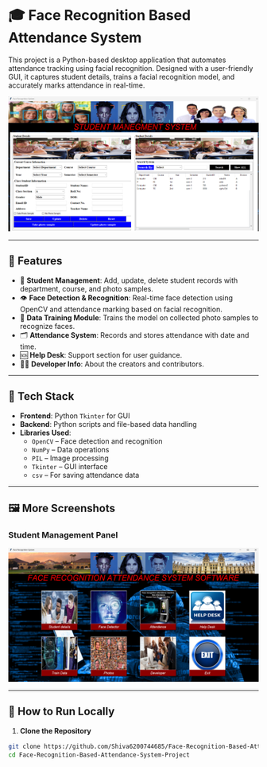 # 🎓 Face Recognition Based Attendance System

This project is a Python-based desktop application that automates attendance tracking using facial recognition. Designed with a user-friendly GUI, it captures student details, trains a facial recognition model, and accurately marks attendance in real-time.

![Main GUI](./Screenshot%202025-06-20%20075639.png)

---

## 📌 Features

- 🎯 **Student Management**: Add, update, delete student records with department, course, and photo samples.
- 👁️ **Face Detection & Recognition**: Real-time face detection using OpenCV and attendance marking based on facial recognition.
- 📸 **Data Training Module**: Trains the model on collected photo samples to recognize faces.
- 🗂️ **Attendance System**: Records and stores attendance with date and time.
- 🆘 **Help Desk**: Support section for user guidance.
- 👨‍💻 **Developer Info**: About the creators and contributors.

---

## 🧰 Tech Stack

- **Frontend**: Python `Tkinter` for GUI
- **Backend**: Python scripts and file-based data handling
- **Libraries Used**:
  - `OpenCV` – Face detection and recognition
  - `NumPy` – Data operations
  - `PIL` – Image processing
  - `Tkinter` – GUI interface
  - `csv` – For saving attendance data

---

## 🖼️ More Screenshots

### Student Management Panel
![Student Management Panel](./task_rem.png)

---

## 🚀 How to Run Locally

1. **Clone the Repository**

```bash
git clone https://github.com/Shiva6200744685/Face-Recognition-Based-Attendance-System-Project.git
cd Face-Recognition-Based-Attendance-System-Project
